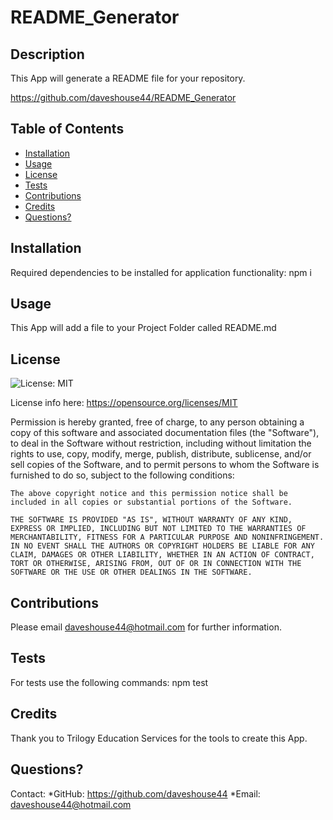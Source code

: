 # README_Generator

  ## Description
  This App will generate a README file for your repository.

  https://github.com/daveshouse44/README_Generator

  ## Table of Contents

  * [Installation](#Installation)
  * [Usage](#Usage)
  * [License](#License)
  * [Tests](#Tests)
  * [Contributions](#Contributions)
  * [Credits](#Credits)
  * [Questions?](#Questions?)
  
  ## Installation 
  Required dependencies to be installed for application functionality: npm i

  ## Usage

  This App will add a file to your Project Folder called README.md

  ## License

  ![License: MIT](https://img.shields.io/badge/License-MIT-yellow.svg)

  License info here: https://opensource.org/licenses/MIT

  Permission is hereby granted, free of charge, to any person obtaining a copy of this software and associated documentation files (the "Software"), to deal in the Software without restriction, including without limitation the rights to use, copy, modify, merge, publish, distribute, sublicense, and/or sell copies of the Software, and to permit persons to whom the Software is furnished to do so, subject to the following conditions:

    The above copyright notice and this permission notice shall be included in all copies or substantial portions of the Software.
    
    THE SOFTWARE IS PROVIDED "AS IS", WITHOUT WARRANTY OF ANY KIND, EXPRESS OR IMPLIED, INCLUDING BUT NOT LIMITED TO THE WARRANTIES OF MERCHANTABILITY, FITNESS FOR A PARTICULAR PURPOSE AND NONINFRINGEMENT. IN NO EVENT SHALL THE AUTHORS OR COPYRIGHT HOLDERS BE LIABLE FOR ANY CLAIM, DAMAGES OR OTHER LIABILITY, WHETHER IN AN ACTION OF CONTRACT, TORT OR OTHERWISE, ARISING FROM, OUT OF OR IN CONNECTION WITH THE SOFTWARE OR THE USE OR OTHER DEALINGS IN THE SOFTWARE.

  ## Contributions
  Please email daveshouse44@hotmail.com for further information.

  ## Tests
  For tests use the following commands: npm test

  ## Credits
  Thank you to Trilogy Education Services for the tools to create this App.

  ## Questions?
  Contact:
  *GitHub: https://github.com/daveshouse44
  *Email: daveshouse44@hotmail.com

